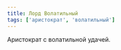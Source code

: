 ```yaml
---
title: Лорд Волатильный
tags: ['аристократ', 'волатильный']
---
```


Аристократ с волатильной удачей.
